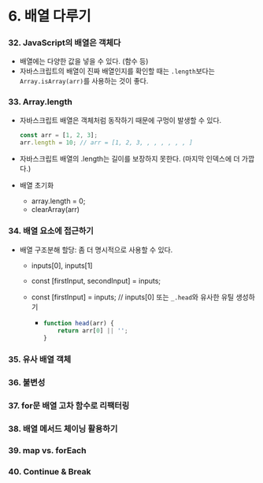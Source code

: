 # 6. 배열 다루기

### 32. JavaScript의 배열은 객체다

- 배열에는 다양한 값을 넣을 수 있다. (함수 등)
- 자바스크립트의 배열이 진짜 배열인지를 확인할 때는 `.length`보다는 `Array.isArray(arr)`를 사용하는 것이 좋다.

### 33. Array.length

- 자바스크립트 배열은 객체처럼 동작하기 때문에 구멍이 발생할 수 있다.

  ```javascript
  const arr = [1, 2, 3]; 
  arr.length = 10; // arr = [1, 2, 3, , , , , , , ]
  ```

- 자바스크립트 배열의 .length는 길이를 보장하지 못한다. (마지막 인덱스에 더 가깝다.)
- 배열 초기화
  - array.length = 0;
  - clearArray(arr)



### 34. 배열 요소에 접근하기

- 배열 구조분해 할당: 좀 더 명시적으로 사용할 수 있다.

  - inputs[0], inputs[1]

  - const [firstInput, secondInput] = inputs;

  - const [firstInput] = inputs; // inputs[0] 또는 `_.head`와 유사한 유틸 생성하기

    - ```javascript
      function head(arr) {
          return arr[0] || '';
      }
      ```



### 35. 유사 배열 객체



### 36. 불변성



### 37. for문 배열 고차 함수로 리팩터링



### 38. 배열 메서드 체이닝 활용하기



### 39. map vs. forEach



### 40. Continue & Break

